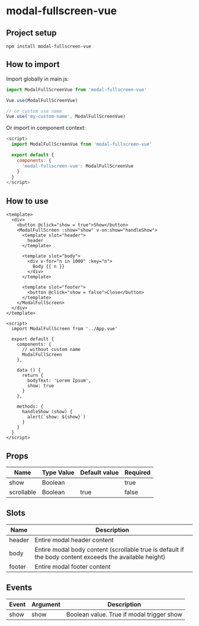 # modal-fullscreen-vue

## Project setup
```
npm install modal-fullscreen-vue
```

## How to import

Import globally in main.js:

```javascript
import ModalFullScreenVue from 'modal-fullscreen-vue'

Vue.use(ModalFullScreenVue)

// or custom use name
Vue.use('my-custom-name', ModalFullScreenVue)

```

Or import in component context:

```javascript
<script>
  import ModalFullScreenVue from 'modal-fullscreen-vue'

  export default {
    components: {
      'modal-fullscreen-vue': ModalFullScreenVue
    }
  }
</script>

```

## How to use

```
<template>
  <div>
    <button @click="show = true">Show</button>
    <ModalFullScreen :show="show" v-on:show="handleShow">
      <template slot="header">
        header
      </template>

      <template slot="body">
        <div v-for="n in 1000" :key="n">
          Body {{ n }}
        </div>
      </template>

      <template slot="footer">
        <button @click="show = false">Close</button>
      </template>
    </ModalFullScreen>
  </div>
</template>

<script>
  import ModalFullScreen from '../App.vue'

  export default {
    components: {
      // without custom name
      ModalFullScreen
    },

    data () {
      return {
        bodyText: 'Lorem Ipsum',
        show: true
      }
    },

    methods: {
      handleShow (show) {
        alert(`show: ${show}`)
      }
    }
  }
</script>
```

## Props

| Name  | Type Value | Default value| Required |
| ------------- | ------------- | ------------- | ------------- |
| show  | Boolean  |  | true |
| scrollable  | Boolean  | true | false |

## Slots

| Name  | Description |
| ------------- | ------------- |
| header | Entire modal header content |
| body | Entire modal body content (scrollable true is default if the body content exceeds the available height) |
| footer | Entire modal footer content |

## Events

| Event  | Argument | Description
| ------------- | ------------- | ------------- |
| show  | show  | Boolean value. True if modal trigger show |